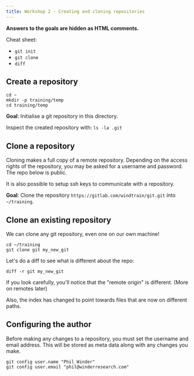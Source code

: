 ```yaml
---
title: Workshop 2 - Creating and cloning repositories
---
```


**Answers to the goals are hidden as HTML comments.**

Cheat sheet:

- `git init`
- `git clone`
- `diff`

## Create a repository

```
cd ~
mkdir -p training/temp
cd training/temp
```

**Goal**: Initialise a git repository in this directory.

Inspect the created repository with: `ls -la .git`

<!--
```
git init
```
-->

## Clone a repository

Cloning makes a full copy of a remote repository. Depending on the access rights of the repository, you may be asked for a username and password. The repo below is public.

It is also possible to setup ssh keys to communicate with a repository.

**Goal**: Clone the repository `https://gitlab.com/windtrain/git.git` into `~/training`.

<!--
```
cd ~/training
git clone https://gitlab.com/windtrain/git.git
```
-->

## Clone an existing repository

We can clone any git repository, even one on our own machine!

```
cd ~/training
git clone git my_new_git
```

Let's do a diff to see what is different about the repo:

```
diff -r git my_new_git
```

If you look carefully, you'll notice that the "remote origin" is different. (More on remotes later)

Also, the index has changed to point towards files that are now on different paths.


## Configuring the author

Before making any changes to a repository, you must set the username and email address. This will be stored as meta data along with any changes you make.

```
git config user.name "Phil Winder"
git config user.email "phil@winderresearch.com"
```
